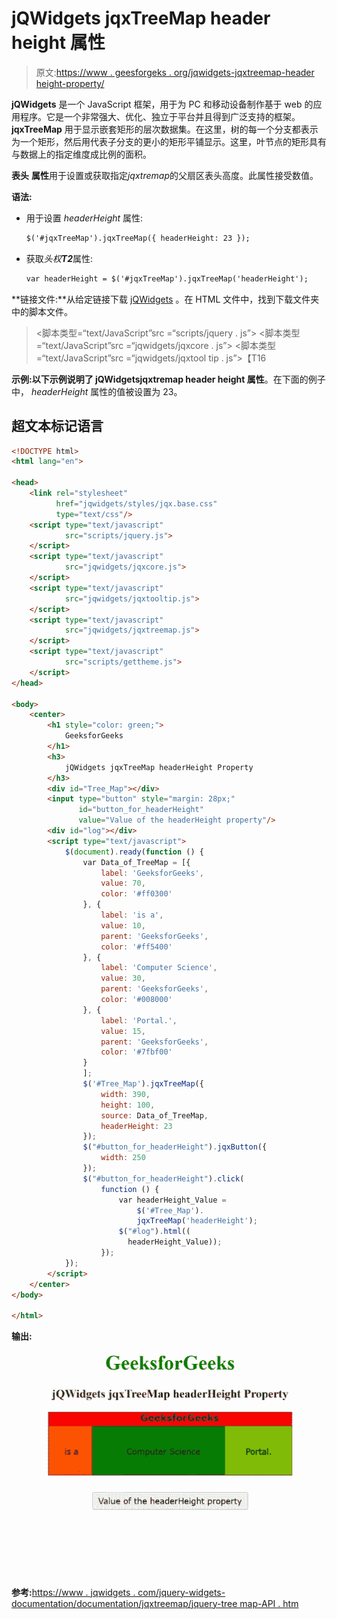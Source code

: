 # jQWidgets jqxTreeMap header height 属性

> 原文:[https://www . geesforgeks . org/jqwidgets-jqxtreemap-header height-property/](https://www.geeksforgeeks.org/jqwidgets-jqxtreemap-headerheight-property/)

**jQWidgets** 是一个 JavaScript 框架，用于为 PC 和移动设备制作基于 web 的应用程序。它是一个非常强大、优化、独立于平台并且得到广泛支持的框架。 **jqxTreeMap** 用于显示嵌套矩形的层次数据集。在这里，树的每一个分支都表示为一个矩形，然后用代表子分支的更小的矩形平铺显示。这里，叶节点的矩形具有与数据上的指定维度成比例的面积。

**表头** **属性**用于设置或获取指定*jqxtremap*的父扇区表头高度。此属性接受数值。

**语法:**

*   用于设置 *headerHeight* 属性:

    ```html
    $('#jqxTreeMap').jqxTreeMap({ headerHeight: 23 });  
    ```

*   获取*头权**T2***属性:

    ```html
    var headerHeight = $('#jqxTreeMap').jqxTreeMap('headerHeight'); 
    ```

**链接文件:**从给定链接下载 [jQWidgets](https://www.jqwidgets.com/download/) 。在 HTML 文件中，找到下载文件夹中的脚本文件。

> <link rel="”stylesheet”" href="”jqwidgets/styles/jqx.base.css”" type="”text/css”">
> <脚本类型=“text/JavaScript”src =“scripts/jquery . js”></脚本>
> <脚本类型=“text/JavaScript”src =“jqwidgets/jqxcore . js”></脚本>
> <脚本类型=“text/JavaScript”src =“jqwidgets/jqxtool tip . js”>【T16

**示例:**以下示例说明了 jQWidgets**jqxtremap header height 属性**。在下面的例子中， *headerHeight* 属性的值被设置为 23。

## 超文本标记语言

```html
<!DOCTYPE html>
<html lang="en">

<head>
    <link rel="stylesheet"
          href="jqwidgets/styles/jqx.base.css" 
          type="text/css"/>
    <script type="text/javascript" 
            src="scripts/jquery.js">
    </script>
    <script type="text/javascript" 
            src="jqwidgets/jqxcore.js">
    </script>
    <script type="text/javascript" 
            src="jqwidgets/jqxtooltip.js">
    </script>
    <script type="text/javascript" 
            src="jqwidgets/jqxtreemap.js">
    </script>
    <script type="text/javascript" 
            src="scripts/gettheme.js">
    </script>
</head>

<body>
    <center>
        <h1 style="color: green;">
            GeeksforGeeks
        </h1>
        <h3>
            jQWidgets jqxTreeMap headerHeight Property
        </h3>
        <div id="Tree_Map"></div>
        <input type="button" style="margin: 28px;" 
               id="button_for_headerHeight" 
               value="Value of the headerHeight property"/>
        <div id="log"></div>
        <script type="text/javascript">
            $(document).ready(function () {
                var Data_of_TreeMap = [{
                    label: 'GeeksforGeeks',
                    value: 70,
                    color: '#ff0300'
                }, {
                    label: 'is a',
                    value: 10,
                    parent: 'GeeksforGeeks',
                    color: '#ff5400'
                }, {
                    label: 'Computer Science',
                    value: 30,
                    parent: 'GeeksforGeeks',
                    color: '#008000'
                }, {
                    label: 'Portal.',
                    value: 15,
                    parent: 'GeeksforGeeks',
                    color: '#7fbf00'
                }
                ];
                $('#Tree_Map').jqxTreeMap({
                    width: 390,
                    height: 100,
                    source: Data_of_TreeMap,
                    headerHeight: 23
                });
                $("#button_for_headerHeight").jqxButton({
                    width: 250
                });
                $("#button_for_headerHeight").click(
                    function () {
                        var headerHeight_Value = 
                            $('#Tree_Map').
                            jqxTreeMap('headerHeight');
                        $("#log").html((
                          headerHeight_Value));
                    });
            });
        </script>
    </center>
</body>

</html>
```

**输出:**

![](img/f9a7aa7a07bdafbccca27a5bd61af467.png)

**参考:**[https://www . jqwidgets . com/jquery-widgets-documentation/documentation/jqxtreemap/jquery-tree map-API . htm](https://www.jqwidgets.com/jquery-widgets-documentation/documentation/jqxtreemap/jquery-treemap-api.htm)